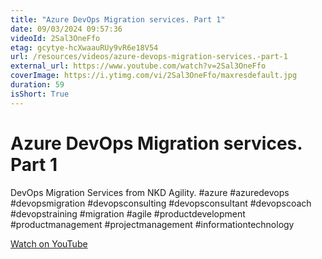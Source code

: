 ```yaml
---
title: "Azure DevOps Migration services. Part 1"
date: 09/03/2024 09:57:36
videoId: 2Sal3OneFfo
etag: gcytye-hcXwaauRUy9vR6e18V54
url: /resources/videos/azure-devops-migration-services.-part-1
external_url: https://www.youtube.com/watch?v=2Sal3OneFfo
coverImage: https://i.ytimg.com/vi/2Sal3OneFfo/maxresdefault.jpg
duration: 59
isShort: True
---
```


# Azure DevOps Migration services. Part 1

DevOps Migration Services from NKD Agility. #azure #azuredevops #devopsmigration #devopsconsulting #devopsconsultant #devopscoach #devopstraining #migration #agile #productdevelopment #productmanagement #projectmanagement #informationtechnology

[Watch on YouTube](https://www.youtube.com/watch?v=2Sal3OneFfo)
